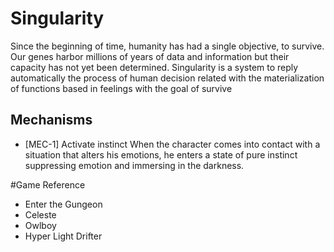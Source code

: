 # Singularity

Since the beginning of time, humanity has had a single objective, to survive. Our genes harbor millions 
of years of data and information but their capacity has not yet been determined.
Singularity is a system to reply automatically the process of human decision related with the 
materialization of functions based in feelings with the goal of survive

## Mechanisms
- [MEC-1] Activate instinct
When the character comes into contact with a situation that alters his emotions, he enters a state 
of pure instinct suppressing emotion and immersing in the darkness. 

#Game Reference
- Enter the Gungeon
- Celeste
- Owlboy
- Hyper Light Drifter
